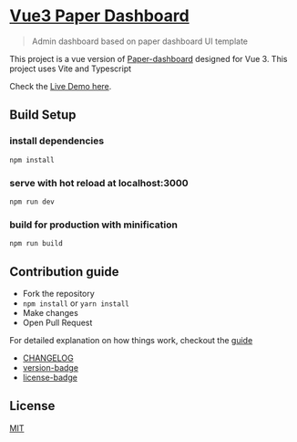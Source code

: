 # [Vue3 Paper Dashboard](https://mpanareda-aureo.github.io/vue3-paper-dashboard/)

> Admin dashboard based on paper dashboard UI template

This project is a vue version of [Paper-dashboard](https://www.creative-tim.com/product/paper-dashboard)
designed for Vue 3. This project uses Vite and Typescript

Check the [Live Demo here](https://mpanareda-aureo.github.io/vue3-paper-dashboard).

## Build Setup

### install dependencies
```
npm install
```
### serve with hot reload at localhost:3000
```
npm run dev
```
### build for production with minification
```
npm run build
```
## Contribution guide
* Fork the repository
* `npm install` or `yarn install`
* Make changes
* Open Pull Request

For detailed explanation on how things work, checkout the [guide](https://github.com/vitejs/vite)
- [CHANGELOG](./CHANGELOG.md)
- [version-badge](https://img.shields.io/badge/version-1.0.0-blue.svg)
- [license-badge](https://img.shields.io/badge/license-MIT-blue.svg)

## License

[MIT](https://github.com/creativetimofficial/vue-paper-dashboard/blob/master/LICENSE.md)
